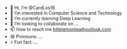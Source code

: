 - 👋 Hi, I’m @CardLos19
- 👀 I’m interested in Computer Science and Technology
- 🌱 I’m currently learning Deep Learning
- 💞️ I’m looking to collaborate on ...
- 📫 How to reach me blitelemontea@outlook.com
- 😄 Pronouns: ...
- ⚡ Fun fact: ...

<!---
CardLos19/CardLos19 is a ✨ special ✨ repository because its `README.md` (this file) appears on your GitHub profile.
You can click the Preview link to take a look at your changes.
--->
